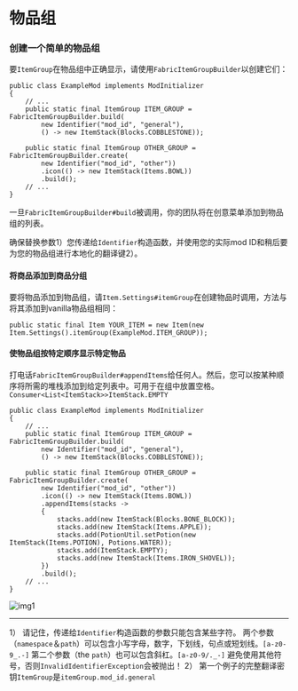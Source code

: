 # 物品组
### 创建一个简单的物品组
要`ItemGroup`在物品组中正确显示，请使用`FabricItemGroupBuilder`以创建它们：

```
public class ExampleMod implements ModInitializer
{
	// ...
	public static final ItemGroup ITEM_GROUP = FabricItemGroupBuilder.build(
		new Identifier("mod_id", "general"),
		() -> new ItemStack(Blocks.COBBLESTONE));
 
	public static final ItemGroup OTHER_GROUP = FabricItemGroupBuilder.create(
		new Identifier("mod_id", "other"))
		.icon(() -> new ItemStack(Items.BOWL))
		.build();
	// ...
}
```

一旦`FabricItemGroupBuilder#build`被调用，你的团队将在创意菜单添加到物品组的列表。

确保替换参数1）您传递给`Identifier`构造函数，并使用您的实际mod ID和稍后要为您的物品组进行本地化的翻译键2）。

#### 将商品添加到商品分组
要将物品添加到物品组，请`Item.Settings#itemGroup`在创建物品时调用，方法与将其添加到vanilla物品组相同：

`public static final Item YOUR_ITEM = new Item(new Item.Settings().itemGroup(ExampleMod.ITEM_GROUP));`

#### 使物品组按特定顺序显示特定物品
打电话`FabricItemGroupBuilder#appendItems`给任何人。然后，您可以按某种顺序将所需的堆栈添加到给定列表中。可用于在组中放置空格。 `Consumer<List<ItemStack>>ItemStack.EMPTY`

```
public class ExampleMod implements ModInitializer
{
	// ...
	public static final ItemGroup ITEM_GROUP = FabricItemGroupBuilder.build(
		new Identifier("mod_id", "general"),
		() -> new ItemStack(Blocks.COBBLESTONE));
 
	public static final ItemGroup OTHER_GROUP = FabricItemGroupBuilder.create(
		new Identifier("mod_id", "other"))
		.icon(() -> new ItemStack(Items.BOWL))
		.appendItems(stacks ->
		{
			stacks.add(new ItemStack(Blocks.BONE_BLOCK));
			stacks.add(new ItemStack(Items.APPLE));
			stacks.add(PotionUtil.setPotion(new ItemStack(Items.POTION), Potions.WATER));
			stacks.add(ItemStack.EMPTY);
			stacks.add(new ItemStack(Items.IRON_SHOVEL));
		})
		.build();
	// ...
}
```

![img1](https://raw.githubusercontent.com/Lightcolour-666/Fabric-Wiki/master/tutorial/img/itemgroup/item_group_append_items.png)

---
1） 请记住，传递给`Identifier`构造函数的参数只能包含某些字符。
两个参数（`namespace`＆`path`）可以包含小写字母，数字，下划线，句点或短划线。`[a-z0-9_.-]`
第二个参数（the `path`）也可以包含斜杠。`[a-z0-9/._-]`
避免使用其他符号，否则`InvalidIdentifierException`会被抛出！
2） 第一个例子的完整翻译密钥`ItemGroup`是`itemGroup.mod_id.general`